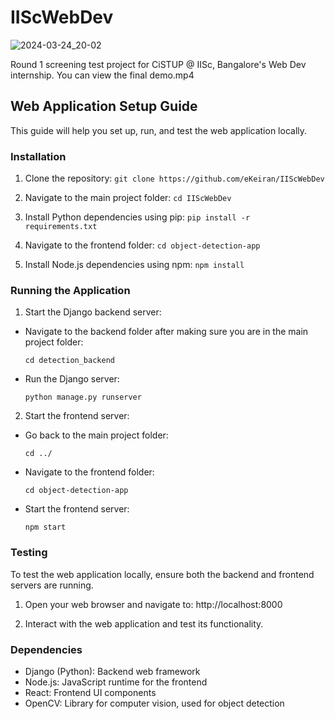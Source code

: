 # IIScWebDev

![2024-03-24_20-02](https://github.com/eKeiran/IIScWebDev/assets/34791715/e6197c42-544e-41c0-8da5-d36ea4dc820a)

Round 1 screening test project for CiSTUP @ IISc, Bangalore's Web Dev internship.
You can view the final demo.mp4

## Web Application Setup Guide

This guide will help you set up, run, and test the web application locally.

### Installation

1. Clone the repository:
`git clone https://github.com/eKeiran/IIScWebDev`

2. Navigate to the main project folder:
`cd IIScWebDev`

3. Install Python dependencies using pip:
`pip install -r requirements.txt`

4. Navigate to the frontend folder:
`cd object-detection-app`

5. Install Node.js dependencies using npm:
`npm install`

### Running the Application

1. Start the Django backend server:
- Navigate to the backend folder after making sure you are in the main project folder:
  ```
  cd detection_backend
  ```
- Run the Django server:
  ```
  python manage.py runserver
  ```

2. Start the frontend server:
- Go back to the main project folder:
  ```
  cd ../
  ```
- Navigate to the frontend folder:
  ```
  cd object-detection-app
  ```
- Start the frontend server:
  ```
  npm start
  ```

### Testing

To test the web application locally, ensure both the backend and frontend servers are running.

1. Open your web browser and navigate to:
http://localhost:8000

2. Interact with the web application and test its functionality.

### Dependencies

- Django (Python): Backend web framework
- Node.js: JavaScript runtime for the frontend
- React: Frontend UI components
- OpenCV: Library for computer vision, used for object detection
